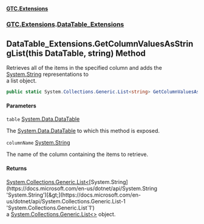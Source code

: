 #### [GTC.Extensions](GTC.Extensions.md 'GTC.Extensions')
### [GTC.Extensions](GTC.Extensions.md#GTC.Extensions 'GTC.Extensions').[DataTable_Extensions](GTC.Extensions.md#GTC.Extensions.DataTable_Extensions 'GTC.Extensions.DataTable_Extensions')

## DataTable_Extensions.GetColumnValuesAsStringList(this DataTable, string) Method

Retrieves all of the items in the specified column and adds the [System.String](https://docs.microsoft.com/en-us/dotnet/api/System.String 'System.String') representations to  
a list object.

```csharp
public static System.Collections.Generic.List<string> GetColumnValuesAsStringList(this System.Data.DataTable table, string columnName);
```
#### Parameters

<a name='GTC.Extensions.DataTable_Extensions.GetColumnValuesAsStringList(thisSystem.Data.DataTable,string).table'></a>

`table` [System.Data.DataTable](https://docs.microsoft.com/en-us/dotnet/api/System.Data.DataTable 'System.Data.DataTable')

The [System.Data.DataTable](https://docs.microsoft.com/en-us/dotnet/api/System.Data.DataTable 'System.Data.DataTable') to which this method is exposed.

<a name='GTC.Extensions.DataTable_Extensions.GetColumnValuesAsStringList(thisSystem.Data.DataTable,string).columnName'></a>

`columnName` [System.String](https://docs.microsoft.com/en-us/dotnet/api/System.String 'System.String')

The name of the column containing the items to retrieve.

#### Returns
[System.Collections.Generic.List&lt;](https://docs.microsoft.com/en-us/dotnet/api/System.Collections.Generic.List-1 'System.Collections.Generic.List`1')[System.String](https://docs.microsoft.com/en-us/dotnet/api/System.String 'System.String')[&gt;](https://docs.microsoft.com/en-us/dotnet/api/System.Collections.Generic.List-1 'System.Collections.Generic.List`1')  
a [System.Collections.Generic.List&lt;&gt;](https://docs.microsoft.com/en-us/dotnet/api/System.Collections.Generic.List-1 'System.Collections.Generic.List`1') object.